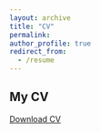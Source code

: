 ```yaml
---
layout: archive
title: "CV"
permalink: 
author_profile: true
redirect_from:
  - /resume
---
```


## My CV
[Download CV](https://shima.github.io/files/SHIVANI_MALHOTRA_2025.pdf)

